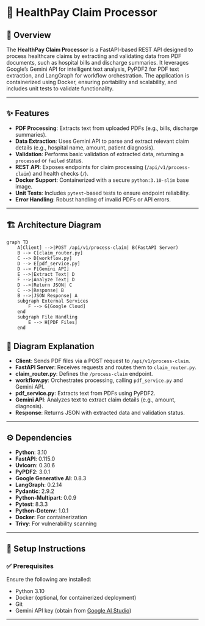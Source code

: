 # 🏥 HealthPay Claim Processor

## 📖 Overview

The **HealthPay Claim Processor** is a FastAPI-based REST API designed to process healthcare claims by extracting and validating data from PDF documents, such as hospital bills and discharge summaries. It leverages Google’s Gemini API for intelligent text analysis, PyPDF2 for PDF text extraction, and LangGraph for workflow orchestration. The application is containerized using Docker, ensuring portability and scalability, and includes unit tests to validate functionality.

---

## ✨ Features

- **PDF Processing**: Extracts text from uploaded PDFs (e.g., bills, discharge summaries).
- **Data Extraction**: Uses Gemini API to parse and extract relevant claim details (e.g., hospital name, amount, patient diagnosis).
- **Validation**: Performs basic validation of extracted data, returning a `processed` or `failed` status.
- **REST API**: Exposes endpoints for claim processing (`/api/v1/process-claim`) and health checks (`/`).
- **Docker Support**: Containerized with a secure `python:3.10-slim` base image.
- **Unit Tests**: Includes `pytest`-based tests to ensure endpoint reliability.
- **Error Handling**: Robust handling of invalid PDFs or API errors.

---

## 🏗️ Architecture Diagram

```mermaid
graph TD
    A[Client] -->|POST /api/v1/process-claim| B(FastAPI Server)
    B --> C[claim_router.py]
    C --> D[workflow.py]
    D --> E[pdf_service.py]
    D --> F[Gemini API]
    E -->|Extract Text| D
    F -->|Analyze Text| D
    D -->|Return JSON| C
    C -->|Response| B
    B -->|JSON Response| A
    subgraph External Services
        F --> G[Google Cloud]
    end
    subgraph File Handling
        E --> H[PDF Files]
    end
```
## 📌 Diagram Explanation

- **Client**: Sends PDF files via a POST request to `/api/v1/process-claim`.
- **FastAPI Server**: Receives requests and routes them to `claim_router.py`.
- **claim_router.py**: Defines the `/process-claim` endpoint.
- **workflow.py**: Orchestrates processing, calling `pdf_service.py` and Gemini API.
- **pdf_service.py**: Extracts text from PDFs using PyPDF2.
- **Gemini API**: Analyzes text to extract claim details (e.g., amount, diagnosis).
- **Response**: Returns JSON with extracted data and validation status.

---

## ⚙️ Dependencies

- **Python**: 3.10  
- **FastAPI**: 0.115.0  
- **Uvicorn**: 0.30.6  
- **PyPDF2**: 3.0.1  
- **Google Generative AI**: 0.8.3  
- **LangGraph**: 0.2.14  
- **Pydantic**: 2.9.2  
- **Python-Multipart**: 0.0.9  
- **Pytest**: 8.3.3  
- **Python-Dotenv**: 1.0.1  
- **Docker**: For containerization  
- **Trivy**: For vulnerability scanning  

---

## 🚀 Setup Instructions

### ✅ Prerequisites

Ensure the following are installed:

- Python 3.10  
- Docker (optional, for containerized deployment)  
- Git  
- Gemini API key (obtain from [Google AI Studio](https://aistudio.google.com/app/apikey))  

---
